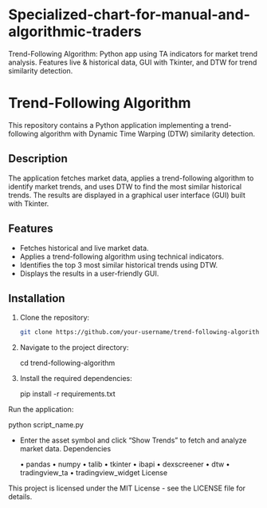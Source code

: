 # Specialized-chart-for-manual-and-algorithmic-traders
Trend-Following Algorithm: Python app using TA indicators for market trend analysis. Features live &amp; historical data, GUI with Tkinter, and DTW for trend similarity detection.
# Trend-Following Algorithm

This repository contains a Python application implementing a trend-following algorithm with Dynamic Time Warping (DTW) similarity detection.

## Description

The application fetches market data, applies a trend-following algorithm to identify market trends, and uses DTW to find the most similar historical trends. The results are displayed in a graphical user interface (GUI) built with Tkinter.

## Features

- Fetches historical and live market data.
- Applies a trend-following algorithm using technical indicators.
- Identifies the top 3 most similar historical trends using DTW.
- Displays the results in a user-friendly GUI.

## Installation

1. Clone the repository:

   ```sh
   git clone https://github.com/your-username/trend-following-algorithm.git

2.	Navigate to the project directory:

	cd trend-following-algorithm
	
3.	Install the required dependencies:

	pip install -r requirements.txt

Run the application:

python script_name.py


- Enter the asset symbol and click “Show Trends” to fetch and analyze market data.
Dependencies

	•	pandas
	•	numpy
	•	talib
	•	tkinter
	•	ibapi
	•	dexscreener
	•	dtw
	•	tradingview_ta
	•	tradingview_widget
License

This project is licensed under the MIT License - see the LICENSE file for details.
